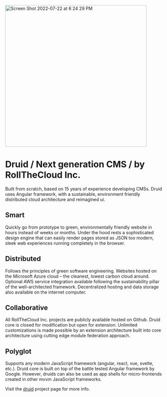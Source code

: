 <img width="454" alt="Screen Shot 2022-07-22 at 6 24 29 PM" src="https://user-images.githubusercontent.com/90408337/180576299-a8884daf-fae8-4746-98c3-7d82d752bbeb.png">


# Druid / Next generation CMS / by RollTheCloud Inc.

Built from scratch, based on 15 years of experience developing CMSs. Druid uses Angular framework, with a sustainable, environment friendly distributed cloud architecture and reimagined ui.

## Smart

Quickly go from prototype to green, environmentally friendly website in hours instead of weeks or months. Under the hood rests a sophisticated  design engine that can easily render pages stored as JSON too modern, sleek web experiences running completely in the browser.

## Distributed

Follows the principles of green software engineering. Websites hosted on the Microsoft Azure cloud – the cleanest, lowest carbon cloud around. Optional AWS service integration available following the sustainability pillar of the well-architected framework. Decentralized hosting and data storage also available on the internet computer.

## Collaborative

All RollTheCloud Inc. projects are publicly available hosted on Github. Druid core is closed for modification but open for extension. Unlimited customizations is made possible by an extension architecture built into core architecture using cutting edge module federation approach.

## Polyglot

Supports any modern JavaScript framework (angular, react, vue, svelte, etc.). Druid core is built on top of the battle tested Angular framework by Google. However, druids can also be used as app shells for micro-frontends created in other mvvm JavaScript frameworks.

Visit the [druid](https://github.com/rollthecloudinc/druid) project page for more info.
